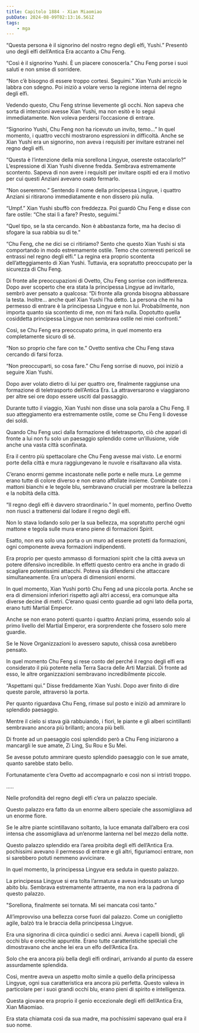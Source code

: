 ```yaml
---
title: Capitolo 1884 - Xian Miaomiao
pubDate: 2024-08-09T02:13:16.561Z
tags:
    - mga
---
```



“Questa persona è il signorino del nostro regno degli elfi, Yushi.” Presentò uno degli elfi dell’Antica Era accanto a Chu Feng.

“Così è il signorino Yushi. È un piacere conoscerla.” Chu Feng porse i suoi saluti e non smise di sorridere.

“Non c’è bisogno di essere troppo cortesi. Seguimi.” Xian Yushi arricciò le labbra con sdegno. Poi iniziò a volare verso la regione interna del regno degli elfi.


Vedendo questo, Chu Feng strinse lievemente gli occhi. Non sapeva che sorta di intenzioni avesse Xian Yushi, ma non esitò e lo seguì immediatamente. Non voleva perdersi l’occasione di entrare.


“Signorino Yushi, Chu Feng non ha ricevuto un invito, temo…” In quel momento, i quattro vecchi mostrarono espressioni in difficoltà. Anche se Xian Yushi era un signorino, non aveva i requisiti per invitare estranei nel regno degli elfi.


“Questa è l’intenzione della mia sorellona Lingyue, osereste ostacolarlo?” L’espressione di Xian Yushi divenne fredda. Sembrava estremamente scontento. Sapeva di non avere i requisiti per invitare ospiti ed era il motivo per cui questi Anziani avevano osato fermarlo.

“Non oseremmo.” Sentendo il nome della principessa Lingyue, i quattro Anziani si ritirarono immediatamente e non dissero più nulla.


“Umpf.” Xian Yushi sbuffò con freddezza. Poi guardò Chu Feng e disse con fare ostile: “Che stai lì a fare? Presto, seguimi.”


“Quel tipo, se la sta cercando. Non è abbastanza forte, ma ha deciso di sfogare la sua rabbia su di te.”


“Chu Feng, che ne dici se ci ritiriamo? Sento che questo Xian Yushi si sta comportando in modo estremamente ostile. Temo che correresti pericoli se entrassi nel regno degli elfi.” La regina era proprio scontenta dell’atteggiamento di Xian Yushi. Tuttavia, era sopratutto preoccupato per la sicurezza di Chu Feng.


Di fronte alle preoccupazioni di Ovetto, Chu Feng sorrise con indifferenza. Dopo aver scoperto che era stata la principessa Lingyue ad invitarlo, sembrò aver pensato a qualcosa: “Di fronte alla gronda bisogna abbassare la testa. Inoltre… anche quel Xian Yushi l’ha detto. La persona che mi ha permesso di entrare è la principessa Lingyue e non lui. Probabilmente, non importa quanto sia scontento di me, non mi farà nulla. Dopotutto quella cosiddetta principessa Lingyue non sembrava ostile nei miei confronti.”


Così, se Chu Feng era preoccupato prima, in quel momento era completamente sicuro di sé.

“Non so proprio che fare con te.” Ovetto sentiva che Chu Feng stava cercando di farsi forza.

“Non preoccuparti, so cosa fare.” Chu Feng sorrise di nuovo, poi iniziò a seguire Xian Yushi.


Dopo aver volato dietro di lui per quattro ore, finalmente raggiunse una formazione di teletrasporto dell’Antica Era. La attraversarono e viaggiarono per altre sei ore dopo essere usciti dal passaggio.


Durante tutto il viaggio, Xian Yushi non disse una sola parola a Chu Feng. Il suo atteggiamento era estremamente ostile, come se Chu Feng li dovesse dei soldi.


Quando Chu Feng uscì dalla formazione di teletrasporto, ciò che apparì di fronte a lui non fu solo un paesaggio splendido come un’illusione, vide anche una vasta città sconfinata.


Era il centro più spettacolare che Chu Feng avesse mai visto. Le enormi porte della città e mura raggiungevano le nuvole e risaltavano alla vista.


C’erano enormi gemme incastonate nelle porte e nelle mura. Le gemme erano tutte di colore diverso e non erano affollate insieme. Combinate con i mattoni bianchi e le tegole blu, sembravano cruciali per mostrare la bellezza e la nobiltà della città.


“Il regno degli elfi è davvero straordinario.” In quel momento, perfino Ovetto non riuscì a trattenersi dal lodare il regno degli elfi.


Non lo stava lodando solo per la sua bellezza, ma sopratutto perché ogni mattone e tegola sulle mura erano piene di formazioni Spirit.


Esatto, non era solo una porta o un muro ad essere protetti da formazioni, ogni componente aveva formazioni indipendenti.


Era proprio per questo ammasso di formazioni spirit che la città aveva un potere difensivo incredibile. In effetti questo centro era anche in grado di scagliare potentissimi attacchi. Poteva sia difendersi che attaccare simultaneamente. Era un’opera di dimensioni enormi.


In quel momento, Xian Yushi portò Chu Feng ad una piccola porta. Anche se era di dimensioni inferiori rispetto agli altri accessi, era comunque alta diverse decine di metri. C’erano quasi cento guardie ad ogni lato della porta, erano tutti Martial Emperor.


Anche se non erano potenti quanto i quattro Anziani prima, essendo solo al primo livello del Martial Emperor, era sorprendente che fossero solo mere guardie.


Se le Nove Organizzazioni lo avessero saputo, chissà cosa avrebbero pensato.


In quel momento Chu Feng si rese conto del perché il regno degli elfi era considerato il più potente nella Terra Sacra delle Arti Marziali. Di fronte ad esso, le altre organizzazioni sembravano incredibilmente piccole.


“Aspettami qui.” Disse freddamente Xian Yushi. Dopo aver finito di dire queste parole, attraversò la porta.


Per quanto riguardava Chu Feng, rimase sul posto e iniziò ad ammirare lo splendido paesaggio.


Mentre il cielo si stava già rabbuiando, i fiori, le piante e gli alberi scintillanti sembravano ancora più brillanti; ancora più belli.


Di fronte ad un paesaggio così splendido però a Chu Feng iniziarono a mancargli le sue amate, Zi Ling, Su Rou e Su Mei.


Se avesse potuto ammirare questo splendido paesaggio con le sue amate, quanto sarebbe stato bello.

Fortunatamente c’era Ovetto ad accompagnarlo e così non si intristì troppo.


…..


Nelle profondità del regno degli elfi c’era un palazzo speciale.


Questo palazzo era fatto da un enorme albero speciale che assomigliava ad un enorme fiore.


Se le altre piante scintillavano soltanto, la luce emanata dall’albero era così intensa che assomigliava ad un’enorme lanterna nel bel mezzo della notte.


Questo palazzo splendido era l’area proibita degli elfi dell’Antica Era. pochissimi avevano il permesso di entrare e gli altri, figuriamoci entrare, non si sarebbero potuti nemmeno avvicinare.

In quel momento, la principessa Lingyue era seduta in questo palazzo.


La principessa Lingyue si era tolta l’armatura e aveva indossato un lungo abito blu. Sembrava estremamente attraente, ma non era la padrona di questo palazzo.


"Sorellona, finalmente sei tornata. Mi sei mancata così tanto.”

All’improvviso una bellezza corse fuori dal palazzo. Come un coniglietto agile, balzò tra le braccia della principessa Lingyue.

Era una signorina di circa quindici o sedici anni. Aveva i capelli biondi, gli occhi blu e orecchie appuntite. Erano tutte caratteristiche speciali che dimostravano che anche lei era un elfo dell’Antica Era.


Solo che era ancora più bella degli elfi ordinari, arrivando al punto da essere assurdamente splendida.


Così, mentre aveva un aspetto molto simile a quello della principessa Lingyue, ogni sua caratteristica era ancora più perfetta. Questo valeva in particolare per i suoi grandi occhi blu, erano pieni di spirito e intelligenza.


Questa giovane era proprio il genio eccezionale degli elfi dell’Antica Era, Xian Miaomiao.


Era stata chiamata così da sua madre, ma pochissimi sapevano qual era il suo nome.





